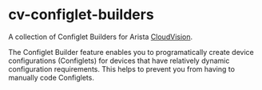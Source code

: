 # cv-configlet-builders

A collection of Configlet Builders for Arista [CloudVision](https://www.arista.com/en/products/eos/eos-cloudvision).

The Configlet Builder feature enables you to programatically create device configurations (Configlets) for devices that have relatively dynamic configuration requirements. This helps to prevent you from having to manually code Configlets.
